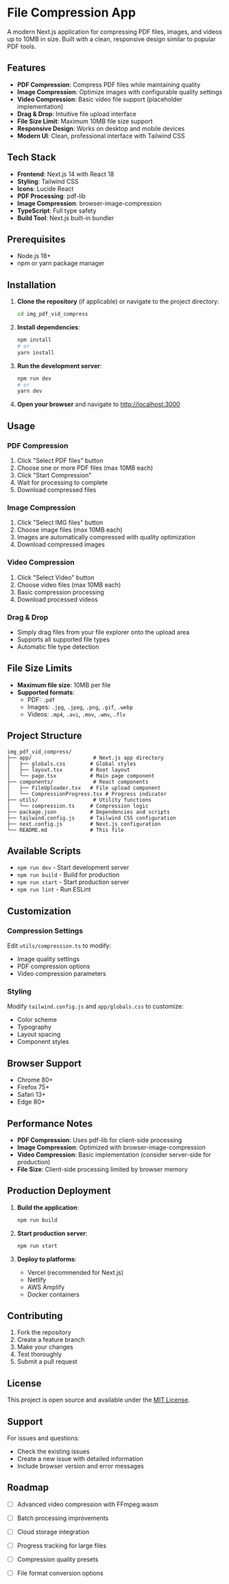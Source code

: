 # File Compression App

A modern Next.js application for compressing PDF files, images, and videos up to 10MB in size. Built with a clean, responsive design similar to popular PDF tools.

## Features

- **PDF Compression**: Compress PDF files while maintaining quality
- **Image Compression**: Optimize images with configurable quality settings
- **Video Compression**: Basic video file support (placeholder implementation)
- **Drag & Drop**: Intuitive file upload interface
- **File Size Limit**: Maximum 10MB file size support
- **Responsive Design**: Works on desktop and mobile devices
- **Modern UI**: Clean, professional interface with Tailwind CSS

## Tech Stack

- **Frontend**: Next.js 14 with React 18
- **Styling**: Tailwind CSS
- **Icons**: Lucide React
- **PDF Processing**: pdf-lib
- **Image Compression**: browser-image-compression
- **TypeScript**: Full type safety
- **Build Tool**: Next.js built-in bundler

## Prerequisites

- Node.js 18+ 
- npm or yarn package manager

## Installation

1. **Clone the repository** (if applicable) or navigate to the project directory:
   ```bash
   cd img_pdf_vid_compress
   ```

2. **Install dependencies**:
   ```bash
   npm install
   # or
   yarn install
   ```

3. **Run the development server**:
   ```bash
   npm run dev
   # or
   yarn dev
   ```

4. **Open your browser** and navigate to [http://localhost:3000](http://localhost:3000)

## Usage

### PDF Compression
1. Click "Select PDF files" button
2. Choose one or more PDF files (max 10MB each)
3. Click "Start Compression"
4. Wait for processing to complete
5. Download compressed files

### Image Compression
1. Click "Select IMG files" button
2. Choose image files (max 10MB each)
3. Images are automatically compressed with quality optimization
4. Download compressed images

### Video Compression
1. Click "Select Video" button
2. Choose video files (max 10MB each)
3. Basic compression processing
4. Download processed videos

### Drag & Drop
- Simply drag files from your file explorer onto the upload area
- Supports all supported file types
- Automatic file type detection

## File Size Limits

- **Maximum file size**: 10MB per file
- **Supported formats**:
  - PDF: `.pdf`
  - Images: `.jpg`, `.jpeg`, `.png`, `.gif`, `.webp`
  - Videos: `.mp4`, `.avi`, `.mov`, `.wmv`, `.flv`

## Project Structure

```
img_pdf_vid_compress/
├── app/                    # Next.js app directory
│   ├── globals.css        # Global styles
│   ├── layout.tsx         # Root layout
│   └── page.tsx           # Main page component
├── components/             # React components
│   ├── FileUploader.tsx   # File upload component
│   └── CompressionProgress.tsx # Progress indicator
├── utils/                  # Utility functions
│   └── compression.ts     # Compression logic
├── package.json           # Dependencies and scripts
├── tailwind.config.js     # Tailwind CSS configuration
├── next.config.js         # Next.js configuration
└── README.md              # This file
```

## Available Scripts

- `npm run dev` - Start development server
- `npm run build` - Build for production
- `npm run start` - Start production server
- `npm run lint` - Run ESLint

## Customization

### Compression Settings
Edit `utils/compression.ts` to modify:
- Image quality settings
- PDF compression options
- Video compression parameters

### Styling
Modify `tailwind.config.js` and `app/globals.css` to customize:
- Color scheme
- Typography
- Layout spacing
- Component styles

## Browser Support

- Chrome 80+
- Firefox 75+
- Safari 13+
- Edge 80+

## Performance Notes

- **PDF Compression**: Uses pdf-lib for client-side processing
- **Image Compression**: Optimized with browser-image-compression
- **Video Compression**: Basic implementation (consider server-side for production)
- **File Size**: Client-side processing limited by browser memory

## Production Deployment

1. **Build the application**:
   ```bash
   npm run build
   ```

2. **Start production server**:
   ```bash
   npm run start
   ```

3. **Deploy to platforms**:
   - Vercel (recommended for Next.js)
   - Netlify
   - AWS Amplify
   - Docker containers

## Contributing

1. Fork the repository
2. Create a feature branch
3. Make your changes
4. Test thoroughly
5. Submit a pull request

## License

This project is open source and available under the [MIT License](LICENSE).

## Support

For issues and questions:
- Check the existing issues
- Create a new issue with detailed information
- Include browser version and error messages

## Roadmap

- [ ] Advanced video compression with FFmpeg.wasm
- [ ] Batch processing improvements
- [ ] Cloud storage integration
- [ ] Progress tracking for large files
- [ ] Compression quality presets
- [ ] File format conversion options

